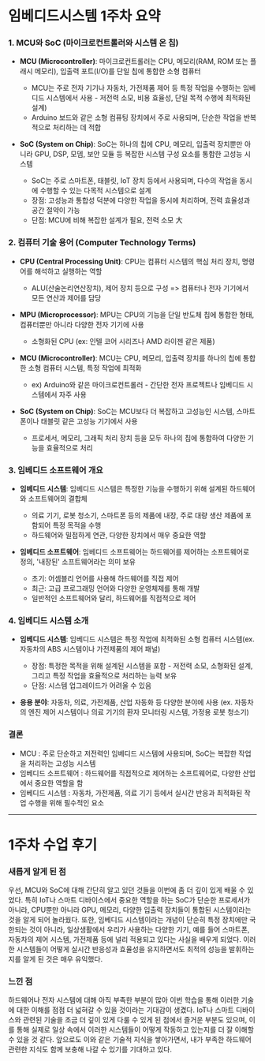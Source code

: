 # 임베디드시스템 1주차 요약

### 1. **MCU와 SoC (마이크로컨트롤러와 시스템 온 칩)**
- **MCU (Microcontroller)**: 마이크로컨트롤러는 CPU, 메모리(RAM, ROM 또는 플래시 메모리), 입출력 포트(I/O)를 단일 칩에 통합한 소형 컴퓨터
  - MCU는 주로 전자 기기나 자동차, 가전제품 제어 등 특정 작업을 수행하는 임베디드 시스템에서 사용 - 저전력 소모, 비용 효율성, 단일 목적 수행에 최적화된 설계)
  - Arduino 보드와 같은 소형 컴퓨팅 장치에서 주로 사용되며, 단순한 작업을 반복적으로 처리하는 데 적합
  
- **SoC (System on Chip)**: SoC는 하나의 칩에 CPU, 메모리, 입출력 장치뿐만 아니라 GPU, DSP, 모뎀, 보안 모듈 등 복잡한 시스템 구성 요소를 통합한 고성능 시스템
  - SoC는 주로 스마트폰, 태블릿, IoT 장치 등에서 사용되며, 다수의 작업을 동시에 수행할 수 있는 다목적 시스템으로 설계
  - 장점: 고성능과 통합성 덕분에 다양한 작업을 동시에 처리하며, 전력 효율성과 공간 절약이 가능
  - 단점: MCU에 비해 복잡한 설계가 필요, 전력 소모 大

### 2. **컴퓨터 기술 용어 (Computer Technology Terms)**
- **CPU (Central Processing Unit)**: CPU는 컴퓨터 시스템의 핵심 처리 장치, 명령어를 해석하고 실행하는 역할
  - ALU(산술논리연산장치), 제어 장치 등으로 구성 => 컴퓨터나 전자 기기에서 모든 연산과 제어를 담당
  
- **MPU (Microprocessor)**: MPU는 CPU의 기능을 단일 반도체 칩에 통합한 형태, 컴퓨터뿐만 아니라 다양한 전자 기기에 사용
  - 소형화된 CPU (ex: 인텔 코어 시리즈나 AMD 라이젠 같은 제품)

- **MCU (Microcontroller)**: MCU는 CPU, 메모리, 입출력 장치를 하나의 칩에 통합한 소형 컴퓨터 시스템, 특정 작업에 최적화
  - ex) Arduino와 같은 마이크로컨트롤러 - 간단한 전자 프로젝트나 임베디드 시스템에서 자주 사용

- **SoC (System on Chip)**: SoC는 MCU보다 더 복잡하고 고성능인 시스템, 스마트폰이나 태블릿 같은 고성능 기기에서 사용
  - 프로세서, 메모리, 그래픽 처리 장치 등을 모두 하나의 칩에 통합하여 다양한 기능을 효율적으로 처리

### 3. **임베디드 소프트웨어 개요**
- **임베디드 시스템**: 임베디드 시스템은 특정한 기능을 수행하기 위해 설계된 하드웨어와 소프트웨어의 결합체
  - 의료 기기, 로봇 청소기, 스마트폰 등의 제품에 내장, 주로 대량 생산 제품에 포함되어 특정 목적을 수행
  - 하드웨어와 밀접하게 연관, 다양한 장치에서 매우 중요한 역할

- **임베디드 소프트웨어**: 임베디드 소프트웨어는 하드웨어를 제어하는 소프트웨어로 정의, '내장된' 소프트웨어라는 의미 보유
  - 초기: 어셈블리 언어를 사용해 하드웨어를 직접 제어
  - 최근: 고급 프로그래밍 언어와 다양한 운영체제를 통해 개발
  - 일반적인 소프트웨어와 달리, 하드웨어를 직접적으로 제어

### 4. **임베디드 시스템 소개**
- **임베디드 시스템**: 임베디드 시스템은 특정 작업에 최적화된 소형 컴퓨터 시스템(ex. 자동차의 ABS 시스템이나 가전제품의 제어 패널)
  - 장점: 특정한 목적을 위해 설계된 시스템을 포함 - 저전력 소모, 소형화된 설계, 그리고 특정 작업을 효율적으로 처리하는 능력 보유
  - 단점: 시스템 업그레이드가 어려울 수 있음

- **응용 분야**: 자동차, 의료, 가전제품, 산업 자동화 등 다양한 분야에 사용 (ex. 자동차의 엔진 제어 시스템이나 의료 기기의 환자 모니터링 시스템, 가정용 로봇 청소기)

### 결론
- MCU : 주로 단순하고 저전력인 임베디드 시스템에 사용되며, SoC는 복잡한 작업을 처리하는 고성능 시스템
- 임베디드 소프트웨어 : 하드웨어를 직접적으로 제어하는 소프트웨어로, 다양한 산업에서 중요한 역할을 함
- 임베디드 시스템 : 자동차, 가전제품, 의료 기기 등에서 실시간 반응과 최적화된 작업 수행을 위해 필수적인 요소

  
<hr/>


# 1주차 수업 후기

### 새롭게 알게 된 점 
우선, MCU와 SoC에 대해 간단히 알고 있던 것들을 이번에 좀 더 깊이 있게 배울 수 있었다. 특히 IoT나 스마트 디바이스에서 중요한 역할을 하는 SoC가 단순한 프로세서가 아니라, CPU뿐만 아니라 GPU, 메모리, 다양한 입출력 장치들이 통합된 시스템이라는 것을 알게 되어 놀라웠다. 또한, 임베디드 시스템이라는 개념이 단순히 특정 장치에만 국한되는 것이 아니라, 일상생활에서 우리가 사용하는 다양한 기기, 예를 들어 스마트폰, 자동차의 제어 시스템, 가전제품 등에 널리 적용되고 있다는 사실을 배우게 되었다. 이러한 시스템들이 어떻게 실시간 반응성과 효율성을 유지하면서도 최적의 성능을 발휘하는지를 알게 된 것은 매우 유익했다.
### 느낀 점 
하드웨어나 전자 시스템에 대해 아직 부족한 부분이 많아 이번 학습을 통해 이러한 기술에 대한 이해를 점점 더 넓혀갈 수 있을 것이라는 기대감이 생겼다. IoT나 스마트 디바이스와 관련된 기술을 조금 더 깊이 있게 다룰 수 있게 된 점에서 즐거운 부분도 있으며, 이를 통해 실제로 일상 속에서 이러한 시스템들이 어떻게 작동하고 있는지를 더 잘 이해할 수 있을 것 같다. 앞으로도 이와 같은 기술적 지식을 쌓아가면서, 내가 부족한 하드웨어 관련한 지식도 함께 보충해 나갈 수 있기를 기대하고 있다.
